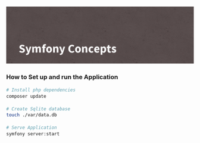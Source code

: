 ![Symfony Concepts](./assets/images/banner.png)

### How to Set up and run the Application
```bash
# Install php dependencies
composer update

# Create Sqlite database
touch ./var/data.db

# Serve Application
symfony server:start
```
